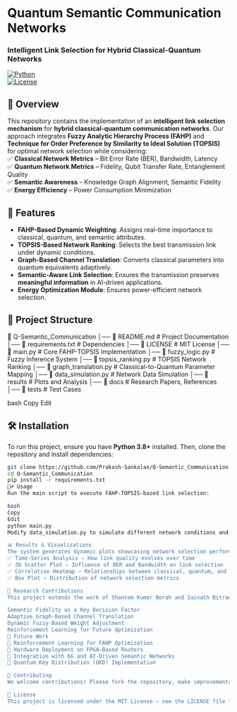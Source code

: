 # Quantum Semantic Communication Networks  
### Intelligent Link Selection for Hybrid Classical-Quantum Networks  

[![Python](https://img.shields.io/badge/Python-3.8%2B-blue)](https://www.python.org/)  
[![License](https://img.shields.io/badge/License-MIT-green.svg)](LICENSE)  

## 📌 Overview  
This repository contains the implementation of an **intelligent link selection mechanism** for **hybrid classical-quantum communication networks**. Our approach integrates **Fuzzy Analytic Hierarchy Process (FAHP)** and **Technique for Order Preference by Similarity to Ideal Solution (TOPSIS)** for optimal network selection while considering:  
✅ **Classical Network Metrics** – Bit Error Rate (BER), Bandwidth, Latency  
✅ **Quantum Network Metrics** – Fidelity, Qubit Transfer Rate, Entanglement Quality  
✅ **Semantic Awareness** – Knowledge Graph Alignment, Semantic Fidelity  
✅ **Energy Efficiency** – Power Consumption Minimization  

## 🚀 Features  
- **FAHP-Based Dynamic Weighting**: Assigns real-time importance to classical, quantum, and semantic attributes.  
- **TOPSIS-Based Network Ranking**: Selects the best transmission link under dynamic conditions.  
- **Graph-Based Channel Translation**: Converts classical parameters into quantum equivalents adaptively.  
- **Semantic-Aware Link Selection**: Ensures the transmission preserves **meaningful information** in AI-driven applications.  
- **Energy Optimization Module**: Ensures power-efficient network selection.  

## 📂 Project Structure  
📁 Q-Semantic_Communication
│── 📜 README.md # Project Documentation
│── 📜 requirements.txt # Dependencies
│── 📜 LICENSE # MIT License
│── 📜 main.py # Core FAHP-TOPSIS Implementation
│── 📜 fuzzy_logic.py # Fuzzy Inference System
│── 📜 topsis_ranking.py # TOPSIS Network Ranking
│── 📜 graph_translation.py # Classical-to-Quantum Parameter Mapping
│── 📜 data_simulation.py # Network Data Simulation
│── 📁 results # Plots and Analysis
│── 📁 docs # Research Papers, References
│── 📁 tests # Test Cases

bash
Copy
Edit

## 🛠 Installation  
To run this project, ensure you have **Python 3.8+** installed. Then, clone the repository and install dependencies:  
```bash
git clone https://github.com/Prakash-Sankalan/Q-Semantic_Communication.git  
cd Q-Semantic_Communication  
pip install -r requirements.txt  
🏃‍♂️ Usage
Run the main script to execute FAHP-TOPSIS-based link selection:

bash
Copy
Edit
python main.py  
Modify data_simulation.py to simulate different network conditions and observe the model's adaptability.

📊 Results & Visualizations
The system generates dynamic plots showcasing network selection performance:
✅ Time-Series Analysis – How link quality evolves over time
✅ 3D Scatter Plot – Influence of BER and Bandwidth on link selection
✅ Correlation Heatmap – Relationships between classical, quantum, and semantic parameters
✅ Box Plot – Distribution of network selection metrics

🔬 Research Contributions
This project extends the work of Shantom Kumar Borah and Sainath Bitragunta on FAHP-TOPSIS-based hybrid network selection by introducing:

Semantic Fidelity as a Key Decision Factor
Adaptive Graph-Based Channel Translation
Dynamic Fuzzy-Based Weight Adjustment
Reinforcement Learning for Future Optimization
🔮 Future Work
🔹 Reinforcement Learning for FAHP Optimization
🔹 Hardware Deployment on FPGA-Based Routers
🔹 Integration with 6G and AI-Driven Semantic Networks
🔹 Quantum Key Distribution (QKD) Implementation

🤝 Contributing
We welcome contributions! Please fork the repository, make improvements, and submit a pull request.

📜 License
This project is licensed under the MIT License – see the LICENSE file for details.

